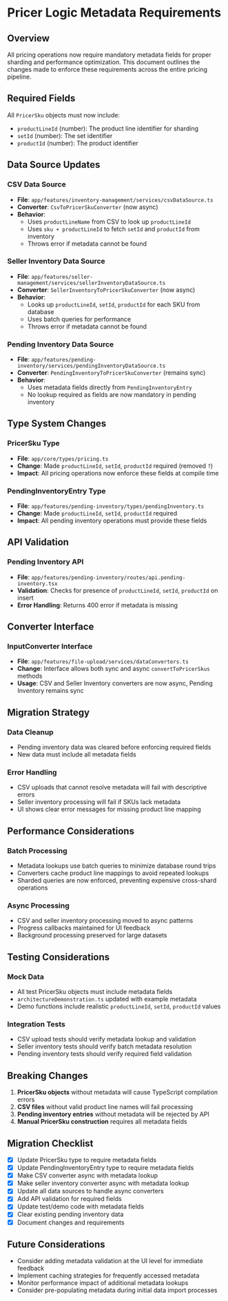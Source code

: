 # Pricer Logic Metadata Requirements

## Overview

All pricing operations now require mandatory metadata fields for proper sharding and performance optimization. This document outlines the changes made to enforce these requirements across the entire pricing pipeline.

## Required Fields

All `PricerSku` objects must now include:

- `productLineId` (number): The product line identifier for sharding
- `setId` (number): The set identifier
- `productId` (number): The product identifier

## Data Source Updates

### CSV Data Source

- **File**: `app/features/inventory-management/services/csvDataSource.ts`
- **Converter**: `CsvToPricerSkuConverter` (now async)
- **Behavior**:
  - Uses `productLineName` from CSV to look up `productLineId`
  - Uses `sku + productLineId` to fetch `setId` and `productId` from inventory
  - Throws error if metadata cannot be found

### Seller Inventory Data Source

- **File**: `app/features/seller-management/services/sellerInventoryDataSource.ts`
- **Converter**: `SellerInventoryToPricerSkuConverter` (now async)
- **Behavior**:
  - Looks up `productLineId`, `setId`, `productId` for each SKU from database
  - Uses batch queries for performance
  - Throws error if metadata cannot be found

### Pending Inventory Data Source

- **File**: `app/features/pending-inventory/services/pendingInventoryDataSource.ts`
- **Converter**: `PendingInventoryToPricerSkuConverter` (remains sync)
- **Behavior**:
  - Uses metadata fields directly from `PendingInventoryEntry`
  - No lookup required as fields are now mandatory in pending inventory

## Type System Changes

### PricerSku Type

- **File**: `app/core/types/pricing.ts`
- **Change**: Made `productLineId`, `setId`, `productId` required (removed `?`)
- **Impact**: All pricing operations now enforce these fields at compile time

### PendingInventoryEntry Type

- **File**: `app/features/pending-inventory/types/pendingInventory.ts`
- **Change**: Made `productLineId`, `setId`, `productId` required
- **Impact**: All pending inventory operations must provide these fields

## API Validation

### Pending Inventory API

- **File**: `app/features/pending-inventory/routes/api.pending-inventory.tsx`
- **Validation**: Checks for presence of `productLineId`, `setId`, `productId` on insert
- **Error Handling**: Returns 400 error if metadata is missing

## Converter Interface

### InputConverter Interface

- **File**: `app/features/file-upload/services/dataConverters.ts`
- **Change**: Interface allows both sync and async `convertToPricerSkus` methods
- **Usage**: CSV and Seller Inventory converters are now async, Pending Inventory remains sync

## Migration Strategy

### Data Cleanup

- Pending inventory data was cleared before enforcing required fields
- New data must include all metadata fields

### Error Handling

- CSV uploads that cannot resolve metadata will fail with descriptive errors
- Seller inventory processing will fail if SKUs lack metadata
- UI shows clear error messages for missing product line mapping

## Performance Considerations

### Batch Processing

- Metadata lookups use batch queries to minimize database round trips
- Converters cache product line mappings to avoid repeated lookups
- Sharded queries are now enforced, preventing expensive cross-shard operations

### Async Processing

- CSV and seller inventory processing moved to async patterns
- Progress callbacks maintained for UI feedback
- Background processing preserved for large datasets

## Testing Considerations

### Mock Data

- All test PricerSku objects must include metadata fields
- `architectureDemonstration.ts` updated with example metadata
- Demo functions include realistic `productLineId`, `setId`, `productId` values

### Integration Tests

- CSV upload tests should verify metadata lookup and validation
- Seller inventory tests should verify batch metadata resolution
- Pending inventory tests should verify required field validation

## Breaking Changes

1. **PricerSku objects** without metadata will cause TypeScript compilation errors
2. **CSV files** without valid product line names will fail processing
3. **Pending inventory entries** without metadata will be rejected by API
4. **Manual PricerSku construction** requires all metadata fields

## Migration Checklist

- [x] Update PricerSku type to require metadata fields
- [x] Update PendingInventoryEntry type to require metadata fields
- [x] Make CSV converter async with metadata lookup
- [x] Make seller inventory converter async with metadata lookup
- [x] Update all data sources to handle async converters
- [x] Add API validation for required fields
- [x] Update test/demo code with metadata fields
- [x] Clear existing pending inventory data
- [x] Document changes and requirements

## Future Considerations

- Consider adding metadata validation at the UI level for immediate feedback
- Implement caching strategies for frequently accessed metadata
- Monitor performance impact of additional metadata lookups
- Consider pre-populating metadata during initial data import processes
